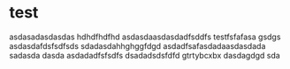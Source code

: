 # test
asdasadasdasdas
hdhdfhdfhd
asdasdaasdasdadfsddfs
testfsfafasa
gsdgs
asdasdafdsfsdfsds
sdadasdahhghggfdgd
asdadfsafasdadaasdasdada
sadasda
dasda
asdadadfsfsdfs
dsadadsdsfdfd
gtrtybcxbx
dasdagdgd
sda
